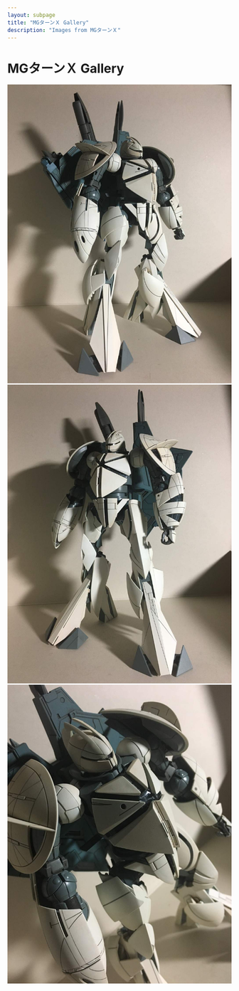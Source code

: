 ```yaml
---
layout: subpage
title: "MGターンＸ Gallery"
description: "Images from MGターンＸ"
---
```


# MGターンＸ Gallery

![261](MGターンＸ/261.JPG)
![262](MGターンＸ/262.JPG)
![263](MGターンＸ/263.JPG)
